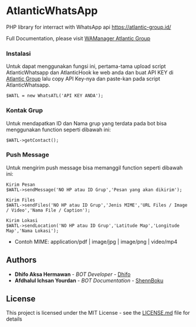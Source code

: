 # AtlanticWhatsApp
PHP library for interract with WhatsApp api https://atlantic-group.id/

Full Documentation, please visit [WAManager Atlantic Group](https://atlantic-group.id/whatsapp/)

### Instalasi
Untuk dapat menggunakan fungsi ini, pertama-tama upload script AtlanticWhatsapp dan AtlanticHook ke web anda dan buat API KEY di [Atlantic Group](https://atlantic-group.id/) lalu copy API Key-nya dan paste-kan pada script AtlanticWhatsapp.
```
$WATL = new WhatsATL('API KEY ANDA');
```

### Kontak Grup
Untuk mendapatkan ID dan Nama grup yang terdata pada bot bisa menggunakan function seperti dibawah ini:
```
$WATL->getContact();
```

### Push Message
Untuk mengirim push message bisa memanggil function seperti dibawah ini:
```
Kirim Pesan
$WATL->sendMessage('NO HP atau ID Grup','Pesan yang akan dikirim');

Kirim Files
$WATL->sendFiles('NO HP atau ID Grup','Jenis MIME','URL Files / Image / Video','Nama File / Caption');

Kirim Lokasi
$WATL->sendLocation('NO HP atau ID Grup','Latitude Map','Longitude Map','Nama Lokasi');
```

* Contoh MIME: application/pdf | image/jpg | image/png | video/mp4

## Authors
* **Dhifo Aksa Hermawan** - *BOT Developer* - [Dhifo](https://www.facebook.com/dhifoaksa)
* **Afdhalul Ichsan Yourdan** - *BOT Documentation* - [ShennBoku](https://facebook.com/ShennBoku)

## License

This project is licensed under the MIT License - see the [LICENSE.md](LICENSE.md) file for details
